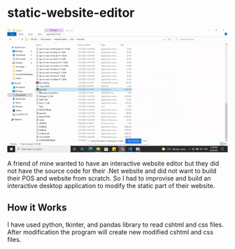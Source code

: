 # static-website-editor

![user login page](https://github.com/kavianhabib/static-website-editor/blob/main/ezgif.com-gif-maker.gif)

A friend of mine wanted to have an interactive website editor but they did not have the source code for their .Net website
and did not want to build their POS and website from scratch. So I had to improvise and build an interactive 
desktop application to modify the static part of their website.

## How it Works
I have used python, tkinter, and pandas library to read cshtml and css files. After modification the program will create new modified
cshtml and css files. 
